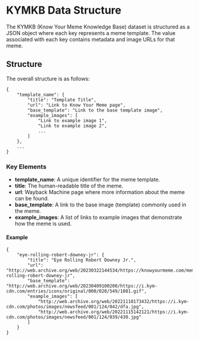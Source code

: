 # KYMKB Data Structure  

The KYMKB (Know Your Meme Knowledge Base) dataset is structured as a JSON object where each key represents a meme template. The value associated with each key contains metadata and image URLs for that meme.  

## Structure  
The overall structure is as follows:  

```
{
    "template_name": {
        "title": "Template Title",
        "url": "Link to Know Your Meme page",
        "base_template": "Link to the base template image",
        "example_images": [
            "Link to example image 1",
            "Link to example image 2",
            ...
        ]
    },
    ...
}
```
### Key Elements  
- **template_name**: A unique identifier for the meme template.  
- **title**: The human-readable title of the meme.  
- **url**: Wayback Machine page where more information about the meme can be found.  
- **base_template**: A link to the base image (template) commonly used in the meme.  
- **example_images**: A list of links to example images that demonstrate how the meme is used.

#### Example
```
{
    "eye-rolling-robert-downey-jr": {
        "title": "Eye Rolling Robert Downey Jr.",
        "url": "http://web.archive.org/web/20230322144534/https://knowyourmeme.com/memes/eye-rolling-robert-downey-jr",
        "base_template": "http://web.archive.org/web/20230409100200/https://i.kym-cdn.com/entries/icons/original/000/020/549/1081.gif",
        "example_images": [
            "http://web.archive.org/web/20221110173432/https://i.kym-cdn.com/photos/images/newsfeed/001/124/042/dfa.jpg",
            "http://web.archive.org/web/20221115142121/https://i.kym-cdn.com/photos/images/newsfeed/001/124/039/430.jpg"
        ]
    }
}
```
